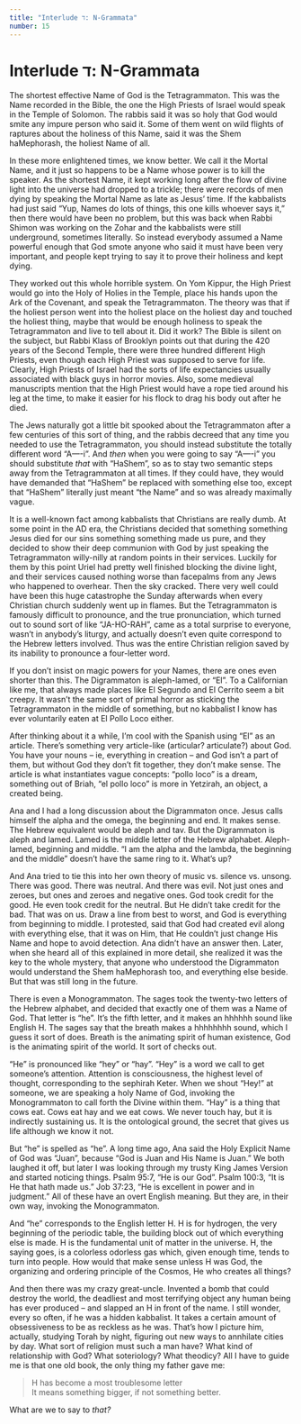```yaml
---
title: "Interlude ד: N-Grammata"
number: 15
---
```


# Interlude ד: N-Grammata

The shortest effective Name of God is the Tetragrammaton. This was the Name recorded in the Bible, the one the High Priests of Israel would speak in the Temple of Solomon. The rabbis said it was so holy that God would smite any impure person who said it. Some of them went on wild flights of raptures about the holiness of this Name, said it was the Shem haMephorash, the holiest Name of all.

In these more enlightened times, we know better. We call it the Mortal Name, and it just so happens to be a Name whose power is to kill the speaker. As the shortest Name, it kept working long after the flow of divine light into the universe had dropped to a trickle; there were records of men dying by speaking the Mortal Name as late as Jesus’ time. If the kabbalists had just said “Yup, Names do lots of things, this one kills whoever says it,” then there would have been no problem, but this was back when Rabbi Shimon was working on the Zohar and the kabbalists were still underground, sometimes literally. So instead everybody assumed a Name powerful enough that God smote anyone who said it must have been very important, and people kept trying to say it to prove their holiness and kept dying.

They worked out this whole horrible system. On Yom Kippur, the High Priest would go into the Holy of Holies in the Temple, place his hands upon the Ark of the Covenant, and speak the Tetragrammaton. The theory was that if the holiest person went into the holiest place on the holiest day and touched the holiest thing, maybe that would be enough holiness to speak the Tetragrammaton and live to tell about it. Did it work? The Bible is silent on the subject, but Rabbi Klass of Brooklyn points out that during the 420 years of the Second Temple, there were three hundred different High Priests, even though each High Priest was supposed to serve for life. Clearly, High Priests of Israel had the sorts of life expectancies usually associated with black guys in horror movies. Also, some medieval manuscripts mention that the High Priest would have a rope tied around his leg at the time, to make it easier for his flock to drag his body out after he died.

The Jews naturally got a little bit spooked about the Tetragrammaton after a few centuries of this sort of thing, and the rabbis decreed that any time you needed to use the Tetragrammaton, you should instead substitute the totally different word “A—-i”. And *then* when you were going to say “A—-i” you should substitute *that* with “HaShem”, so as to stay two semantic steps away from the Tetragrammaton at all times. If they could have, they would have demanded that “HaShem” be replaced with something else too, except that “HaShem” literally just meant “the Name” and so was already maximally vague.

It is a well-known fact among kabbalists that Christians are really dumb. At some point in the AD era, the Christians decided that something something Jesus died for our sins something something made us pure, and they decided to show their deep communion with God by just speaking the Tetragrammaton willy-nilly at random points in their services. Luckily for them by this point Uriel had pretty well finished blocking the divine light, and their services caused nothing worse than facepalms from any Jews who happened to overhear. Then the sky cracked. There very well could have been this huge catastrophe the Sunday afterwards when every Christian church suddenly went up in flames. But the Tetragrammaton is famously difficult to pronounce, and the true pronunciation, which turned out to sound sort of like “JA-HO-RAH”, came as a total surprise to everyone, wasn’t in anybody’s liturgy, and actually doesn’t even quite correspond to the Hebrew letters involved. Thus was the entire Christian religion saved by its inability to pronounce a four-letter word.

If you don’t insist on magic powers for your Names, there are ones even shorter than this. The Digrammaton is aleph-lamed, or “El”. To a Californian like me, that always made places like El Segundo and El Cerrito seem a bit creepy. It wasn’t the same sort of primal horror as sticking the Tetragrammaton in the middle of something, but no kabbalist I know has ever voluntarily eaten at El Pollo Loco either.

After thinking about it a while, I’m cool with the Spanish using “El” as an article. There’s something very article-like (articular? articulate?) about God. You have your nouns – ie, everything in creation – and God isn’t a part of them, but without God they don’t fit together, they don’t make sense. The article is what instantiates vague concepts: “pollo loco” is a dream, something out of Briah, “el pollo loco” is more in Yetzirah, an object, a created being.

Ana and I had a long discussion about the Digrammaton once. Jesus calls himself the alpha and the omega, the beginning and end. It makes sense. The Hebrew equivalent would be aleph and tav. But the Digrammaton is aleph and lamed. Lamed is the middle letter of the Hebrew alphabet. Aleph-lamed, beginning and middle. “I am the alpha and the lambda, the beginning and the middle” doesn’t have the same ring to it. What’s up?

And Ana tried to tie this into her own theory of music vs. silence vs. unsong. There was good. There was neutral. And there was evil. Not just ones and zeroes, but ones and zeroes and negative ones. God took credit for the good. He even took credit for the neutral. But He didn’t take credit for the bad. That was on us. Draw a line from best to worst, and God is everything from beginning to middle. I protested, said that God had created evil along with everything else, that it was on Him, that He couldn’t just change His Name and hope to avoid detection. Ana didn’t have an answer then. Later, when she heard all of this explained in more detail, she realized it was the key to the whole mystery, that anyone who understood the Digrammaton would understand the Shem haMephorash too, and everything else beside. But that was still long in the future.

There is even a Monogrammaton. The sages took the twenty-two letters of the Hebrew alphabet, and decided that exactly one of them was a Name of God. That letter is “he”. It’s the fifth letter, and it makes an hhhhhh sound like English H. The sages say that the breath makes a hhhhhhhh sound, which I guess it sort of does. Breath is the animating spirit of human existence, God is the animating spirit of the world. It sort of checks out.

“He” is pronounced like “hey” or “hay”. “Hey” is a word we call to get someone’s attention. Attention is consciousness, the highest level of thought, corresponding to the sephirah Keter. When we shout “Hey!” at someone, we are speaking a holy Name of God, invoking the Monogrammaton to call forth the Divine within them. “Hay” is a thing that cows eat. Cows eat hay and we eat cows. We never touch hay, but it is indirectly sustaining us. It is the ontological ground, the secret that gives us life although we know it not.

But “he” is spelled as “he”. A long time ago, Ana said the Holy Explicit Name of God was “Juan”, because “God is Juan and His Name is Juan.” We both laughed it off, but later I was looking through my trusty King James Version and started noticing things. Psalm 95:7, “He is our God”. Psalm 100:3, “It is He that hath made us.” Job 37:23, “He is excellent in power and in judgment.” All of these have an overt English meaning. But they are, in their own way, invoking the Monogrammaton.

And “he” corresponds to the English letter H. H is for hydrogen, the very beginning of the periodic table, the building block out of which everything else is made. H is the fundamental unit of matter in the universe. H, the saying goes, is a colorless odorless gas which, given enough time, tends to turn into people. How would that make sense unless H was God, the organizing and ordering principle of the Cosmos, He who creates all things?

And then there was my crazy great-uncle. Invented a bomb that could destroy the world, the deadliest and most terrifying object any human being has ever produced – and slapped an H in front of the name. I still wonder, every so often, if he was a hidden kabbalist. It takes a certain amount of obsessiveness to be as reckless as he was. That’s how I picture him, actually, studying Torah by night, figuring out new ways to annhilate cities by day. What sort of religion must such a man have? What kind of relationship with God? What soteriology? What theodicy? All I have to guide me is that one old book, the only thing my father gave me:

> H has become a most troublesome letter\
> It means something bigger, if not something better.

What are we to say to *that?*
